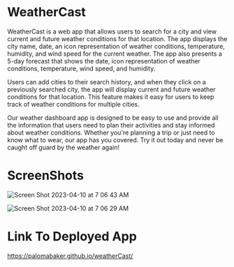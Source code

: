 # WeatherCast
WeatherCast is a web app that allows users to search for a city and view current and future weather conditions for that location. The app displays the city name, date, an icon representation of weather conditions, temperature, humidity, and wind speed for the current weather. The app also presents a 5-day forecast that shows the date, icon representation of weather conditions, temperature, wind speed, and humidity.

Users can add cities to their search history, and when they click on a previously searched city, the app will display current and future weather conditions for that location. This feature makes it easy for users to keep track of weather conditions for multiple cities.

Our weather dashboard app is designed to be easy to use and provide all the information that users need to plan their activities and stay informed about weather conditions. Whether you're planning a trip or just need to know what to wear, our app has you covered. Try it out today and never be caught off guard by the weather again!


# ScreenShots
![Screen Shot 2023-04-10 at 7 06 43 AM](https://user-images.githubusercontent.com/116035093/230917402-ff245ede-d326-40d8-9927-b497c1e73a49.png)

![Screen Shot 2023-04-10 at 7 06 29 AM](https://user-images.githubusercontent.com/116035093/230917392-97013fe5-2785-4461-9397-5f52f996c651.png)


# Link To Deployed App
https://palomabaker.github.io/weatherCast/
